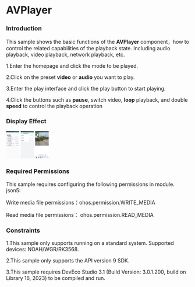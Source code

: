 #  AVPlayer

### Introduction

This sample shows the basic functions of the **AVPlayer** component，how to control the related capabilities of the playback state. Including audio playback, video playback, network playback, etc.

1.Enter the homepage and click the mode to be played.

2.Click on the preset **video** or **audio** you want to play.

3.Enter the play interface and click the play button to start playing.

4.Click the buttons such as **pause**, switch video, **loop** playback, and double **speed** to control the playback operation

### Display Effect

<img src="screenshots\device\home.png" alt="home" style="zoom:12%;" /> <img src="screenshots\device\list.png" alt="list" style="zoom:12%;" /> <img src="screenshots\device\play.png" alt="play" style="zoom:12%;" /> 

### Required Permissions

This sample requires configuring the following permissions in module. json5:

Write media file permissions：ohos.permission.WRITE_MEDIA

Read media file permissions： ohos.permission.READ_MEDIA

### Constraints

1.This sample only supports running on a standard system. Supported devices: NOAH/WGR/RK3568.

2.This sample only supports the API version 9 SDK.

3.This sample requires DevEco Studio 3.1 (Build Version: 3.0.1.200, build on Library 16, 2023) to be compiled and run.



